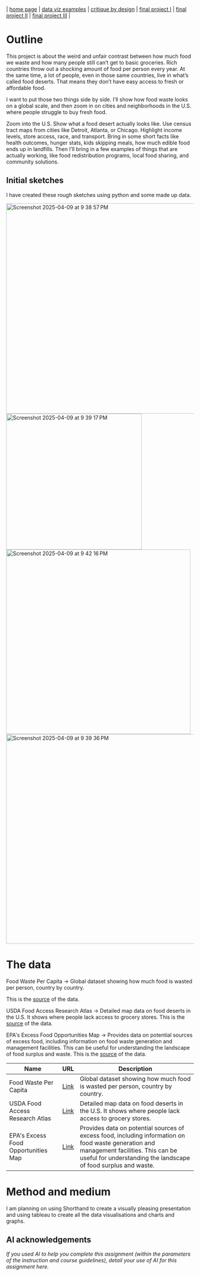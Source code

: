 | [home page](https://koundinya9.github.io/Koundinya-portfolio/) | [data viz examples](dataviz-examples) | [critique by design](critique-by-design) | [final project I](final-project-part-one) | [final project II](final-project-part-two) | [final project III](final-project-part-three) |


# Outline


This project is about the weird and unfair contrast between how much food we waste and how many people still can’t get to basic groceries. Rich countries throw out a shocking amount of food per person every year. At the same time, a lot of people, even in those same countries, live in what’s called food deserts. That means they don’t have easy access to fresh or affordable food.

I want to put those two things side by side. I’ll show how food waste looks on a global scale, and then zoom in on cities and neighborhoods in the U.S. where people struggle to buy fresh food. 

Zoom into the U.S. Show what a food desert actually looks like. Use census tract maps from cities like Detroit, Atlanta, or Chicago. Highlight income levels, store access, race, and transport. Bring in some short facts like health outcomes, hunger stats, kids skipping meals, how much edible food ends up in landfills. Then I’ll bring in a few examples of things that are actually working, like food redistribution programs, local food sharing, and community solutions. 



 

## Initial sketches

I have created these rough sketches using python and some made up data.

<img width="564" alt="Screenshot 2025-04-09 at 9 38 57 PM" src="https://github.com/user-attachments/assets/d1811724-02b0-4a52-a0aa-c2f1e846da06" />


<img width="364" alt="Screenshot 2025-04-09 at 9 39 17 PM" src="https://github.com/user-attachments/assets/79b20288-ae5f-4d9d-8183-1d12bfdbbd07" />


<img width="495" alt="Screenshot 2025-04-09 at 9 42 16 PM" src="https://github.com/user-attachments/assets/8d0b8ffc-46e7-4e64-8da3-ae2ea997cda2" />


<img width="562" alt="Screenshot 2025-04-09 at 9 39 36 PM" src="https://github.com/user-attachments/assets/c9863059-3f21-4136-9ac8-ea89e431fc43" />



# The data

Food Waste Per Capita -> Global dataset showing how much food is wasted per person, country by country.

This is the [source](https://ourworldindata.org/grapher/food-waste-per-capita) of the data.

USDA Food Access Research Atlas -> Detailed map data on food deserts in the U.S. It shows where people lack access to grocery stores.
This is the [source](https://www.ers.usda.gov/data-products/food-access-research-atlas/download-the-data/) of the data.

EPA's Excess Food Opportunities Map -> Provides data on potential sources of excess food, including information on food waste generation and management facilities. This can be useful for understanding the landscape of food surplus and waste.​
This is the [source](https://www.epa.gov/sustainable-management-food/excess-food-opportunities-map​) of the data.




| Name | URL | Description |
|------|-----|-------------|
|   Food Waste Per Capita   |   [Link](https://ourworldindata.org/grapher/food-waste-per-capita)   |      Global dataset showing how much food is wasted per person, country by country.       |
|   USDA Food Access Research Atlas   |   [Link](https://www.ers.usda.gov/data-products/food-access-research-atlas/download-the-data/)   |      Detailed map data on food deserts in the U.S. It shows where people lack access to grocery stores.       |
|   EPA's Excess Food Opportunities Map   |   [Link](https://www.epa.gov/sustainable-management-food/excess-food-opportunities-map​)   |      Provides data on potential sources of excess food, including information on food waste generation and management facilities. This can be useful for understanding the landscape of food surplus and waste.​       |



# Method and medium


I am planning on using Shorthand to create a visually pleasing presentation and using tableau to create all the data visualisations and charts and graphs.



## AI acknowledgements
_If you used AI to help you complete this assignment (within the parameters of the instruction and course guidelines), detail your use of AI for this assignment here._
